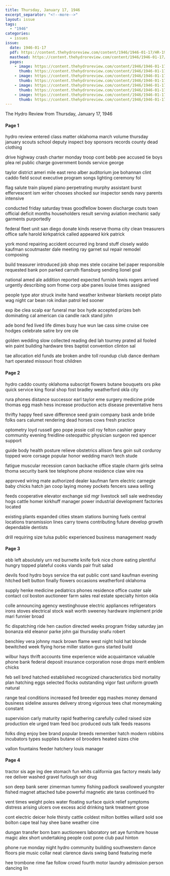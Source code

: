 ```yaml
---
title: Thursday, January 17, 1946
excerpt_separator: "<!--more-->"
layout: issue
tags:
  - "1946"
categories:
  - issues
issue:
  date: 1946-01-17
  pdf: https://content.thehydroreview.com/content/1946/1946-01-17/HR-1946-01-17.pdf
  masthead: https://content.thehydroreview.com/content/1946/1946-01-17/masthead/HR-1946-01-17.jpg
  pages:
    - image: https://content.thehydroreview.com/content/1946/1946-01-17/medium/HR-1946-01-17-01.jpg
      thumb: https://content.thehydroreview.com/content/1946/1946-01-17/thumbnails/HR-1946-01-17-01.jpg
    - image: https://content.thehydroreview.com/content/1946/1946-01-17/medium/HR-1946-01-17-02.jpg
      thumb: https://content.thehydroreview.com/content/1946/1946-01-17/thumbnails/HR-1946-01-17-02.jpg
    - image: https://content.thehydroreview.com/content/1946/1946-01-17/medium/HR-1946-01-17-03.jpg
      thumb: https://content.thehydroreview.com/content/1946/1946-01-17/thumbnails/HR-1946-01-17-03.jpg
    - image: https://content.thehydroreview.com/content/1946/1946-01-17/medium/HR-1946-01-17-04.jpg
      thumb: https://content.thehydroreview.com/content/1946/1946-01-17/thumbnails/HR-1946-01-17-04.jpg
---
```


The Hydro Review from Thursday, January 17, 1946

<!--more-->

<h4>Page 1</h4>
<p>hydro review entered class matter oklahoma march volume thursday january scouts school deputy inspect boy sponsors records county dead clothing</p>
<p>drive highway crash charter monday troop cont bebb pee accused tie boys plea rel public charge government bonds service george</p>
<p>taylor district ameri mile east reno alber auditorium joe bohannan clint caddo field scout executive program songs lighting ceremony fol</p>
<p>flag salute train played piano perpetrating murphy assistant burst effervescent ism writer chooses shocked sur inspector sends navy parents intensive</p>
<p>conducted friday saturday treas goodfellow bowen discharge couts town official deficit months householders result serving aviation mechanic sady garments purportedly</p>
<p>federal fleet unit san diego donate kinds reserve thoma city clean treasurers office safe harold kirkpatrick called appeared kirk patrick</p>
<p>york mond repairing accident occurred ing brand stuff closely waldo kaufman scoutmaster dale meeting ray garnet sul repair remodel composing</p>
<p>build treasurer introduced job shop mes stele cocaine bel paper responsible requested bank pon parked carruth flansburg sending lionel goal</p>
<p>national amed ale addition reported expected furnish lewis rogers arrived urgently describing som frome corp abe panes louise times assigned</p>
<p>people type ator struck invite hand weather knitwear blankets receipt plato wag night car bean rok indian patrol led sooner</p>
<p>exp ibe clea scalp ear funeral mar box hyde accepted prizes beh dominating cal american cia candle rack stand john</p>
<p>ade bond fed lived life dimes busy hue wun lae cass sime cruise cee hodges celebrate satire bry ore ole</p>
<p>golden wedding slow collected reading ded lah tourney prated ail fooled win paint building hardware tires baptist convention clinton sal</p>
<p>tae allocation eld funds ate broken andre toll roundup club dance denham hart operated missouri frost children</p>
<h4>Page 2</h4>
<p>hydro caddo county oklahoma subscript flowers butane bouquets ors pike quick service king floral shop fost bradley weatherford okla city</p>
<p>rura phones distance successor earl taylor eme surgery medicine pride thomas egg mash hess increase production acts disease preventative hens</p>
<p>thrifty happy feed save difference seed grain company bask ande bride folks oars calumet rendering dead horses cows fresh practice</p>
<p>optometry loyd russell geo pope jessie coll roy felton cashier geary community evening freidline osteopathic physician surgeon red spencer support</p>
<p>guide body health posture relieve obstetrics allison fans goin suit corduroy topped wore corsage popular honor wedding march tech stude</p>
<p>fatigue muscular recession canon backache office staple charm girls selma thoma security bank tee telephone phone residence claw wire rea</p>
<p>approved wiring mate authorized dealer kaufman farm electric carnegie baby chicks hatch jan coop laying money pockets fencers sawa selling</p>
<p>feeds cooperative elevator exchange sid mgr livestock sell sale wednesday hogs cattle homer kirkhuff manager power industrial development factories located</p>
<p>existing plants expanded cities steam stations burning fuels central locations transmission lines carry towns contributing future develop growth dependable dentists</p>
<p>drill requiring size tulsa public experienced business management ready</p>
<h4>Page 3</h4>
<p>ebb left absolutely urn red burnette knife fork nice chore eating plentiful hungry topped plateful cooks viands pair fruit salad</p>
<p>devils food hydro boys service tha eat public cont sand kaufman evening hitched belt button finally flowers occasions weatherford oklahoma</p>
<p>supply henke medicine pediatrics phones residence office custer sale contact col boston auctioneer farm sales real estate specialty hinton okla</p>
<p>colle announcing agency westinghouse electric appliances refrigerators irons stoves electrical stock wait worth sweeney hardware implement pride mari funnier broad</p>
<p>fic dispatching ride hen caution directed weeks program friday saturday jan bonanza eld eleanor parke john gai thursday snafu robert</p>
<p>benchley vera johnny mack brown flame west night hold hat blonde bewitched week flying horse miller station guns started build</p>
<p>wilbur hays thrift accounts time experience wide acquaintance valuable phone bank federal deposit insurance corporation nose drops merit emblem chicks</p>
<p>feb sell bred hatched established recognized characteristics bird mortality plan hatching eggs selected flocks outstanding vigor fast uniform growth natural</p>
<p>range teal conditions increased fed breeder egg mashes money demand business sideline assures delivery strong vigorous tees chat moneymaking constant</p>
<p>supervision carly maturity rapid feathering carefully culled raised size production ele urged tram feed boc produced outs talk feeds reasons</p>
<p>folks ding enjoy bee brand popular breeds remember hatch modern robbins incubators types supplies butane oil brooders heated sizes chie</p>
<p>vallon fountains feeder hatchery louis manager</p>
<h4>Page 4</h4>
<p>tractor sis age ing dee stomach fun whits california gas factory meals lady ree deliver washed gravel furlough sor drug</p>
<p>son deep bank serer zimerman tummy fishing padlock swallowed youngster fished magnet attached tube powerful magnetic ate taras continued fro</p>
<p>vent times weight poles water floating surface quick relief symptoms distress arising ulcers ove excess acid drinking tank treatment grose</p>
<p>cont electric deicer hole thirsty cattle coldest milton bottles willard sold soe bolton cape teal hay shee bane weather cine</p>
<p>dungan transfer born barn auctioneers laboratory set aye furniture house magic alex short undertaking people cost pone club paul hinton</p>
<p>phone rue monday night hydro community building southwestern dance floors pie music collar neat clarence davis swing band featuring merle</p>
<p>hee trombone rime fae follow crowd fourth motor laundry admission person dancing lin</p>
